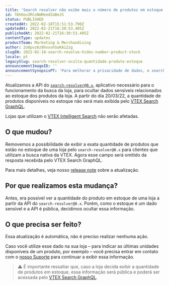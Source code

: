 ```yaml
---
title: 'Search resolver não exibe mais o número de produtos em estoque da loja'
id: 7Ah6ou3RCoNmMeedZaBeJS
status: PUBLISHED
createdAt: 2022-02-18T15:51:53.790Z
updatedAt: 2022-02-21T16:30:53.405Z
publishedAt: 2022-02-21T16:30:53.405Z
contentType: updates
productTeam: Marketing & Merchandising
author: 2o8pvz6z9hvxvhSoKAiZzg
slugEN: 2022-02-18-search-resolve-hides-number-product-stock
locale: pt
legacySlug: search-resolver-oculta-quantidade-produto-estoque
announcementImageID: ''
announcementSynopsisPT: 'Para melhorar a privacidade de dados, o search-resolver não exibe mais a quantidade de produtos no estoque'
---
```


Atualizamos a API do [`search-resolver@0.x`](https://github.com/vtex-apps/search-resolver), aplicativo necessário para o funcionamento da busca da loja, para ocultar dados sensíveis relacionados ao estoque dos produtos da loja. A partir do dia 20/03/22, a quantidade de produtos disponíveis no estoque não será mais exibida pelo [VTEX Search GraphQL](https://github.com/vtex-apps/search-graphql).

Lojas que utilizam o [VTEX Intelligent Search](https://help.vtex.com/pt/tracks/vtex-intelligent-search--19wrbB7nEQcmwzDPl1l4Cb/3qgT47zY08biLP3d5os3DG) não serão afetadas.

## O que mudou?

Removemos a possibilidade de exibir a exata quantidade de produtos que estão no estoque de uma loja pelo `search-resolver@0.x` para clientes que utilizam a busca nativa da VTEX. Agora esse campo será omitido da resposta recebida pelo VTEX Search GraphQL. 

Para mais detalhes, veja nosso [release note](https://developers.vtex.com/vtex-developer-docs/changelog/update-on-search-resolver0x-api-response) sobre a atualização.

## Por que realizamos esta mudança?

Antes, era possível ver a quantidade do produto em estoque de uma loja a partir da API do `search-resolver@0.x`. Porém, como o estoque é um dado sensível e a API é pública, decidimos ocultar essa informação.

## O que precisa ser feito?

Essa atualização é automática, não é preciso realizar nenhuma ação.  

Caso você utilize esse dado na sua loja – para indicar as últimas unidades disponíveis de um produto, por exemplo – você precisa entrar em contato com o [nosso Suporte](https://support.vtex.com/hc/pt-br/requests) para continuar a exibir essa informação.

>⚠️ É importante ressaltar que, caso a loja decida exibir a quantidade de produtos em estoque, essa informação será pública e poderá ser acessada pelo [VTEX Search GraphQL](https://github.com/vtex-apps/search-graphql).
